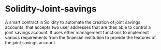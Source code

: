 # Solidity-Joint-savings
A smart contract in Solidity to automate the creation of joint savings accounts, that accepts two user addresses that are then able to control a joint savings account. It uses ether management functions to implement various requirements from the financial institution to provide the features of the joint savings account.
